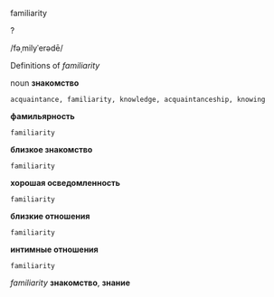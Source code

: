 familiarity

?

/fəˌmilyˈerədē/

Definitions of _familiarity_

noun
**знакомство**

    acquaintance, familiarity, knowledge, acquaintanceship, knowing
**фамильярность**

    familiarity
**близкое знакомство**

    familiarity
**хорошая осведомленность**

    familiarity
**близкие отношения**

    familiarity
**интимные отношения**

    familiarity

_familiarity_
**знакомство**, **знание**